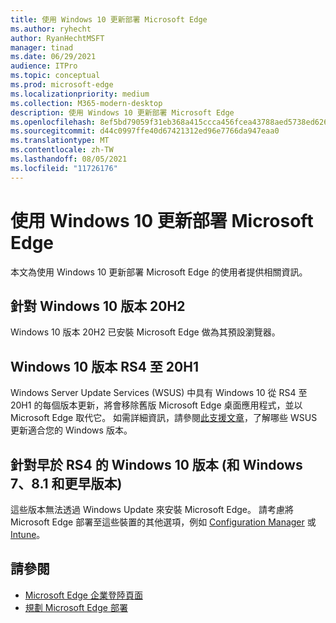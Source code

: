 ```yaml
---
title: 使用 Windows 10 更新部署 Microsoft Edge
ms.author: ryhecht
author: RyanHechtMSFT
manager: tinad
ms.date: 06/29/2021
audience: ITPro
ms.topic: conceptual
ms.prod: microsoft-edge
ms.localizationpriority: medium
ms.collection: M365-modern-desktop
description: 使用 Windows 10 更新部署 Microsoft Edge
ms.openlocfilehash: 8ef5bd79059f31eb368a415ccca456fcea43788aed5738ed626a476b71a7d1ad
ms.sourcegitcommit: d44c0997ffe40d67421312ed96e7766da947eaa0
ms.translationtype: MT
ms.contentlocale: zh-TW
ms.lasthandoff: 08/05/2021
ms.locfileid: "11726176"
---
```

# <a name="deploy-microsoft-edge-with-windows-10-updates"></a>使用 Windows 10 更新部署 Microsoft Edge

本文為使用 Windows 10 更新部署 Microsoft Edge 的使用者提供相關資訊。

## <a name="for-windows-10-release-20h2"></a>針對 Windows 10 版本 20H2

Windows 10 版本 20H2 已安裝 Microsoft Edge 做為其預設瀏覽器。

## <a name="for-windows-10-releases-rs4-through-20h1"></a>Windows 10 版本 RS4 至 20H1

Windows Server Update Services (WSUS) 中具有 Windows 10 從 RS4 至 20H1 的每個版本更新，將會移除舊版 Microsoft Edge 桌面應用程式，並以 Microsoft Edge 取代它。 如需詳細資訊，請參閱[此支援文章](https://support.microsoft.com/topic/update-in-wsus-for-the-new-microsoft-edge-for-windows-10-version-1809-1903-1909-and-2004-october-29-2020-b4980418-4ec4-dee7-3b17-1c6499bd127c)，了解哪些 WSUS 更新適合您的 Windows 版本。

## <a name="for-windows-10-releases-prior-to-rs4-and-windows-7-81-and-earlier"></a>針對早於 RS4 的 Windows 10 版本 (和 Windows 7、8.1 和更早版本)

這些版本無法透過 Windows Update 來安裝 Microsoft Edge。 請考慮將 Microsoft Edge 部署至這些裝置的其他選項，例如 [Configuration Manager](/configmgr/apps/deploy-use/deploy-edge?bc=https%3a%2f%2fdocs.microsoft.com%2fDeployEdge%2fbreadcrumb%2ftoc.json&toc=https%3a%2f%2fdocs.microsoft.com%2fDeployEdge%2ftoc.json) 或 [Intune](/intune/apps/apps-windows-edge/?bc=https%3a%2f%2fdocs.microsoft.com%2fDeployEdge%2fbreadcrumb%2ftoc.json&toc=https%3a%2f%2fdocs.microsoft.com%2fDeployEdge%2ftoc.json)。

## <a name="see-also"></a>請參閱

- [Microsoft Edge 企業登陸頁面](https://aka.ms/EdgeEnterprise)
- [規劃 Microsoft Edge 部署](deploy-edge-plan-deployment.md)